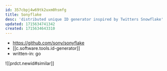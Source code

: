 ```yaml
---
id: 357cbpj4w69tk2uxm0hsmfg
title: Sonyflake
desc: 'distributed unique ID generator inspired by Twitters Snowflake'
updated: 1715634741342
created: 1715634643310
---
```


- https://github.com/sony/sonyflake
- [[c.software.tools.id-generator]]
- written-in: go

![[prdct.newid#similar]]